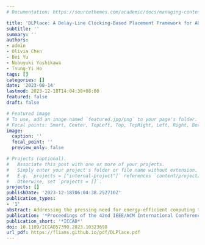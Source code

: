 ```yaml
---
# Documentation: https://sourcethemes.com/academic/docs/managing-content/

title: 'DLPlace: A Delay-Line Clocking-Based Placement Framework for AQFP Circuits'
subtitle: ''
summary: ''
authors:
- admin
- Olivia Chen
- Bei Yu
- Nobuyuki Yoshikawa
- Tsung-Yi Ho
tags: []
categories: []
date: '2023-08-14'
lastmod: 2023-12-18T14:04:38+08:00
featured: false
draft: false

# Featured image
# To use, add an image named `featured.jpg/png` to your page's folder.
# Focal points: Smart, Center, TopLeft, Top, TopRight, Left, Right, BottomLeft, Bottom, BottomRight.
image:
  caption: ''
  focal_point: ''
  preview_only: false

# Projects (optional).
#   Associate this post with one or more of your projects.
#   Simply enter your project's folder or file name without extension.
#   E.g. `projects = ["internal-project"]` references `content/project/deep-learning/index.md`.
#   Otherwise, set `projects = []`.
projects: []
publishDate: '2023-12-18T06:04:38.252710Z'
publication_types:
- '1'
abstract: Addressing the pressing need for energy-efficient computing technologies, innovations such as Josephson junctions-based superconducting logic circuits, particularly the Adiabatic Quantum-Flux-Parametron (AQFP) logic, have sparked increased research interest. AQFP logic, boasting superior energy efficiency, faces unique design challenges. The current 4-phase clocking scheme results in considerable circuit latency, a problem further amplified with larger logic depth in the circuit. A novel delay-line clocking scheme proposes increasing the number of clock phases, which could significantly improve circuit latency but also risks more severe timing violations. To address this issue, this paper proposes DLPlace, the first placement framework tailored for the delay-line clocking scheme, aiming to boost the performance of AQFP circuits. DLPlace formulates timing-aware global placement as a Lagrangian problem, targeting minimizing the circuit latency, to determine the positions of all gates and the delays of delay lines by the subgradient method. A timing-aware detailed placement approach is then proposed, where DLPlace introduces a row-wise gate order rearrangement method to reduce wirelength and timing violations in AQFP circuits. Furthermore, a dynamic programming approach is employed to achieve wirelength and timing legalization, thereby addressing the unique requirements of AQFP logic. The effectiveness of DLPlace is validated through AQFP benchmark experiments, demonstrating a significant reduction in both hardware footprint and circuit latency compared to the baselines. This new framework paves the way for the further optimization of AQFP circuit performance, offering a promising solution to the physical design challenges in superconductive electronics-based computing.
publication: '*Proceedings of the 42nd IEEE/ACM International Conference on Computer-Aided Design*'
publication_short: '*ICCAD*'
doi: 10.1109/ICCAD57390.2023.10323698
url_pdf: https://flians.github.io/pdf/DLPlace.pdf
---
```

